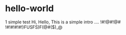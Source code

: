 # hello-world
1 simple test
Hi, Hello, This is a simple intro .... 
!#!@#!@#
!#!#!#!#!)FUSFS)F(@#($)_@
